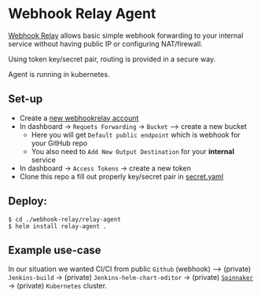 # Webhook Relay Agent

[Webhook Relay](https://webhookrelay.com/) allows basic simple webhook forwarding to your internal service without having public IP or configuring NAT/firewall. 

Using token key/secret pair, routing is provided in a secure way.

Agent is running in kubernetes.

## Set-up
- Create a [new webhookrelay account](https://my.webhookrelay.com/register)
- In dashboard -> `Requets Forwarding` -> `Bucket` –> create a new bucket
  - Here you will get `Default public endpoint` which is webhook for your GitHub repo
  - You also need to `Add New Output Destination` for your **internal** service
- In dashboard -> `Access Tokens` -> create a new token
- Clone this repo a fill out properly key/secret pair in [secret.yaml](https://github.com/sramekmichal/webhook-relay/blob/master/relay-agent/templates/secret.yaml)

## Deploy:

```
$ cd ./webhook-relay/relay-agent
$ helm install relay-agent .
```

## Example use-case
In our situation we wanted CI/CI from public `Github` (webhook) –> (private) `Jenkins-build` -> (private) `Jenkins-helm-chart-editor` -> (private) [`Spinnaker`](https://spinnaker.io/) -> (private) `Kubernetes` cluster.
